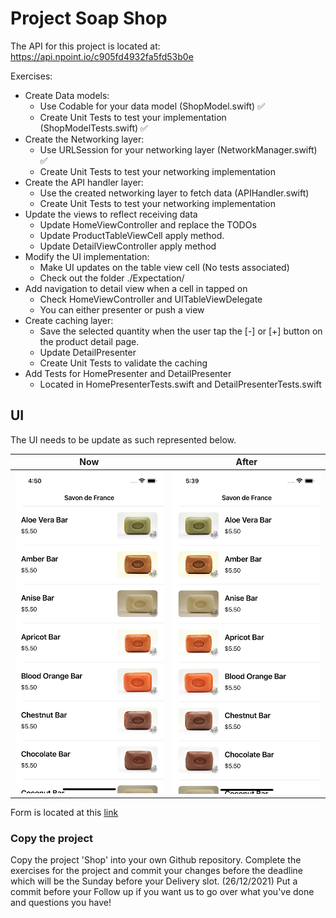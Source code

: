 # Project Soap Shop

The API for this project is located at: https://api.npoint.io/c905fd4932fa5fd53b0e

Exercises:
- Create Data models:
    - Use Codable for your data model (ShopModel.swift) ✅
    - Create Unit Tests to test your implementation (ShopModelTests.swift) ✅
- Create the Networking layer:
    - Use URLSession for your networking layer (NetworkManager.swift) ✅
    - Create Unit Tests to test your networking implementation
- Create the API handler layer:
    - Use the created networking layer to fetch data (APIHandler.swift)
    - Create Unit Tests to test your networking implementation
- Update the views to reflect receiving data
    - Update HomeViewController and replace the TODOs
    - Update ProductTableViewCell apply method.
    - Update DetailViewController apply method
- Modify the UI implementation:
    - Make UI updates on the table view cell (No tests associated)
    - Check out the folder ./Expectation/
- Add navigation to detail view when a cell in tapped on
    - Check HomeViewController and UITableViewDelegate
    - You can either presenter or push a view
- Create caching layer:
    - Save the selected quantity when the user tap the [-] or [+] button on the product detail page.
    - Update DetailPresenter
    - Create Unit Tests to validate the caching
- Add Tests for HomePresenter and DetailPresenter
    - Located in HomePresenterTests.swift and DetailPresenterTests.swift

## UI

The UI needs to be update as such represented below. 

Now | After
-- | -- 
<img src="https://github.com/Xodia/ios-101-epitech-2021/blob/main/Shop/Shop/Expectation/Before.png" width="300" /> | <img src="https://github.com/Xodia/ios-101-epitech-2021/blob/main/Shop/Shop/Expectation/After.png" width="300" />


Form is located at this [link](https://docs.google.com/forms/d/1Qn3CR5MWs6z8qiXyBBqNv58V-ScXbLTD8kDOyE797Y4/prefill)

### Copy the project 

Copy the project 'Shop' into your own Github repository.
Complete the exercises for the project and commit your changes before the deadline which will be the Sunday before your Delivery slot. (26/12/2021)
Put a commit before your Follow up if you want us to go over what you've done and questions you have!
